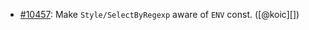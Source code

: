 * [#10457](https://github.com/rubocop/rubocop/pull/10457): Make `Style/SelectByRegexp` aware of `ENV` const. ([@koic][])
